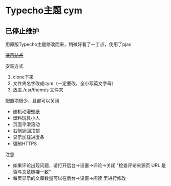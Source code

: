 # Typecho主题 cym

## 已停止维护

用原版Typecho主题修改而来，稍微好看了一丁点，使用了pjax

~~[演示站点](https://cym.cm)~~

安装方式
1. clone下来
2. 文件夹名字改成cym（一定要改，全小写英文字母）
3. 放进 /usr/themes 文件夹

配置项很少，且都可以关闭
* 随机动漫壁纸
* 塑料玩具小人
* 页面平滑滚动
* 右侧返回顶部
* 显示加载进度条
* 强制HTTPS

注意
* 如果评论出现问题，请打开后台->设置->评论->关闭 "检查评论来源页 URL 是否与文章链接一致"
* 每页显示的文章数量可以在后台->设置->阅读 里进行修改
